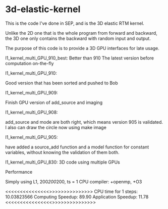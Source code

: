 # 3d-elastic-kernel

This is the code I've done in SEP, and is the 3D elastic RTM kernel.

Unlike the 2D one that is the whole program from forward and backward, the 3D one only contains the backward with random 
input and output. 

The purpose of this code is to provide a 3D GPU interfaces for late usage. 


l1_kernel_multi_GPU_910_best:
Better than 910
The latest version before computation on-the-fly


l1_kernel_multi_GPU_910:

Good version that has been sorted and pushed to Bob






l1_kernel_multi_GPU_909:

Finish GPU version of add_source and imaging



l1_kernel_multi_GPU_908:

add_source and mode are both right, which means version 905 is validated. 
I also can draw the circle now using make image




l1_kernel_multi_GPU_905:

have added a source_add function and a model function for constant variables, without knowing the validation of them both. 




l1_kernel_multi_GPU_830:
3D code using multiple GPUs



Performance 

Simply using L1, 200*200*200, ts = 1
CPU compiler: +openmp, +O3

<<<<<<<<<<<<<<<<PERFORMANCE PROFILING>>>>>>>>>>>>>>>>
CPU time for 1 steps:  10.03823566
Computing   Speedup: 89.90
Application Speedup: 11.78
<<<<<<<<<<<<<<<<<PERFORMANCE PROFILING>>>>>>>>>>>>>>>>

